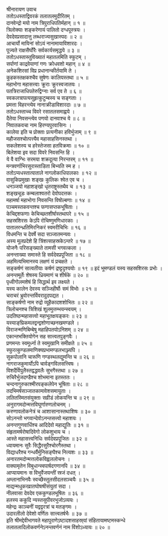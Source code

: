 श्रीनारायण उवाच  
ततोऽधस्ताद्विवरकं तलातलमुदीरितम् ।  
दानवेन्द्रो मयो नाम त्रिपुराधिपतिर्महान् ॥ १ ॥  
त्रिलोक्याः शङ्करेणायं पालितो दग्धपूस्त्रयः ।  
देवदेवप्रसादात्तु लब्धराज्यसुखास्पदः ॥ २ ॥  
आचार्यो मायिनां सोऽयं नानामायाविशारदः ।  
पूज्यते राक्षसैर्घोरैः सर्वकार्यसमृद्धये ॥ ३ ॥  
ततोऽधस्तास्तुविख्यातं महातलमिति स्फुटम् ।  
सर्पाणां काद्रवेयाणां गणः क्रोधवशो महान् ॥ ४ ॥  
अनेकशिरसां विप्र प्रधानान्कीर्तयामि ते ।  
कुहकस्तक्षकश्चैव सुषेणः कालियस्तथा ॥ ५ ॥  
महाभोगा महासत्त्वाः क्रूराः क्रूरस्वजातयः ।  
पतत्रिराजाधिपतेरुद्विग्नाः सर्व एव ते ॥ ६ ॥  
स्वकलत्रापत्यसुहृत्कुटुम्बस्य च सङ्गताः ।  
प्रमत्ता विहरन्त्येव नानाक्रीडाविशारदाः ॥ ७ ॥  
ततोऽधस्ताच्च विवरे रसातलसमाह्वये ।  
दैतेया निवसन्त्येव पणयो दानवाश्च ये ॥ ८ ॥  
निवातकवचा नाम हिरण्यपुरवासिनः ।  
कालेया इति च प्रोक्ताः प्रत्यनीका हविर्भुजाम् ॥ ९ ॥  
महौजसश्चोत्पत्त्यैव महासाहसिनस्तथा ।  
सकलेशस्य च हरेस्तेजसा हतविक्रमाः ॥ १० ॥  
बिलेशया इव सदा विवरे निवसन्ति हि ।  
ये वै वाग्भिः सरमया शक्रदूत्या निरन्तरम् ॥ ११ ॥  
मन्त्रवर्णाभिरसुरास्ताडिता बिभ्यति स्म ह ।  
ततोऽप्यधस्तात्पाताले नागलोकाधिपालकाः ॥ १२ ॥  
वासुकिप्रमुखाः शङ्खः कुलिकः श्वेत एव च ।  
धनञ्जयो महाशङ्खो धृतराष्ट्रस्तथैव च ॥ १३ ॥  
शङ्खचूडः कम्बलाश्वतरो देवोपदत्तकः ।  
महामर्षा महाभोगा निवसन्ति विषोल्बणाः ॥ १४ ॥  
पञ्चमस्तकवन्तश्च फणासप्तकभूषिताः ।  
केचिद्दशफणाः केचिच्छतशीर्षास्तथापरे ॥ १५ ॥  
सहस्रशिरसः केऽपि रोचिष्णुमणिधारकाः ।  
पातालरन्ध्रतिमिरनिकरं स्वमरीचिभिः ॥ १६ ॥  
विधमन्ति च देवर्षे सदा सञ्जातमन्यवः ।  
अस्य मूलप्रदेशे हि त्रिंशत्साहस्रकेऽन्तरे ॥ १७ ॥  
योजनैः परिसङ्ख्याते तामसी भगवत्कला ।  
अनन्ताख्या समास्ते हि सर्वदेवप्रपूजिता ॥ १८ ॥  
अहमित्यभिमानस्य लक्षणं यं प्रचक्षते ।  
सङ्कर्षणं सात्वतीयाः कर्षणं द्रष्ट्टदृश्ययोः ॥ १९ ॥
इदं भूमण्डलं यस्य सहस्रशिरसः प्रभोः ।  
अनन्तमूर्तेः शेषस्य ध्रियमाणं च शीर्षके ॥ २० ॥  
पृध्वीगोलमशेषं हि सिद्धार्थ इव लक्ष्यते ।  
यस्य कालेन देवस्य सञ्जिहीर्षोः समं विभोः ॥ २१ ॥  
चराचरं भ्रुवोरन्तर्विवरादुदपद्यत ।  
साङ्कर्षणो नाम रुद्रो व्यूहैकादशशोभितः ॥ २२ ॥  
त्रिलोचनश्च त्रिशिखं शूलमुत्तम्भयन्स्वयम् ।  
उदतिष्ठन्महासत्त्वो महाभूतक्षयङ्करः ॥ २३ ॥  
यस्याङ्‌घ्रिकमलद्वन्द्वशोणाच्छनखमण्डले ।  
विराजन्मणिबिम्बेषु महाहिपतयोऽनिशम् ॥ २४ ॥  
एकान्तभक्तियोगेन सह सात्त्वतपुङ्गवैः ।  
प्रणमन्तः स्वमूर्ध्ना ते स्वमुखानि समीक्षते ॥ २५ ॥  
स्फुरत्कुण्डलमाणिक्यप्रभामण्डलभाञ्ज्यपि ।  
सुकपोलानि चारूणि गण्डस्थलद्युमन्ति च ॥ २६ ॥  
नागराजकुमार्योऽपि चार्वङ्गविलसत्त्विषः ।  
विशदैर्विपुलैस्तद्वद्धवलैः सुभगैस्तथा ॥ २७ ॥  
रुचिरैर्भुजदण्डैश्च शोभमाना इतस्ततः ।  
चन्दनागुरुकाश्मीरपङ्कलेपेन भूषिताः ॥ २८ ॥  
तदभिमर्षसञ्जातकामावेशसमायुताः ।  
ललितस्मितसंयुक्ताः सव्रीडं लोकयन्ति च ॥ २९ ॥  
अनुरागमदोन्मत्तविघूर्णारुणलोचनम् ।  
करुणावलोकनेत्रं च आशासानास्तथाशिषः ॥ ३० ॥  
सोऽनन्तो भगवान्देवोऽनन्तसत्त्वो महाशयः ।  
अनन्तगुणवार्धिश्च आदिदेवो महाद्युतिः ॥ ३१ ॥  
संहृतामर्षरोषादिवेगो लोकशुभाय च ।  
आस्ते महासत्त्वनिधिः सर्वदेवप्रपूजितः ॥ ३२ ॥  
ध्यायमानः सुरैः सिद्धैरसुरैश्चोरगैस्तथा ।  
विद्याधरैश्च गन्धर्वैर्मुनिसङ्घैश्च नित्यशः ॥ ३३ ॥  
अनारतमदोन्मत्तलोकविह्वललोचनः ।  
वाक्यामृतेन विबुधान्स्वपार्षदगणानपि ॥ ३४ ॥  
आप्यायमानः स विभुर्वेजयन्तीं स्रजं दधत् ।  
अम्लानाभिनवैः स्वच्छैस्तुलसीदलसञ्चयैः ॥ ३५ ॥  
माद्यन्मधुकरव्रातघोषश्रीसंयुतां सदा ।  
नीलवासा देवदेव एककुण्डलभूषितः ॥ ३६ ॥  
हलस्य ककुदि न्यस्तसुपीवरभुजोऽव्ययः ।  
महेन्द्रः काञ्चनीं यद्वद्वरत्रां च मतङ्गमः ।  
उदारलीलो देवेशो वर्णितः सात्त्वतर्षभैः ॥ ३७ ॥  
इति श्रीमद्देवीभागवते महापुराणेऽष्टादशसाहस्र्यां संहितायामष्टमस्कन्धे  
तलातलादिलोकवर्णनेऽनन्तवर्णनं नाम विंशोऽध्यायः ॥ २० ॥

